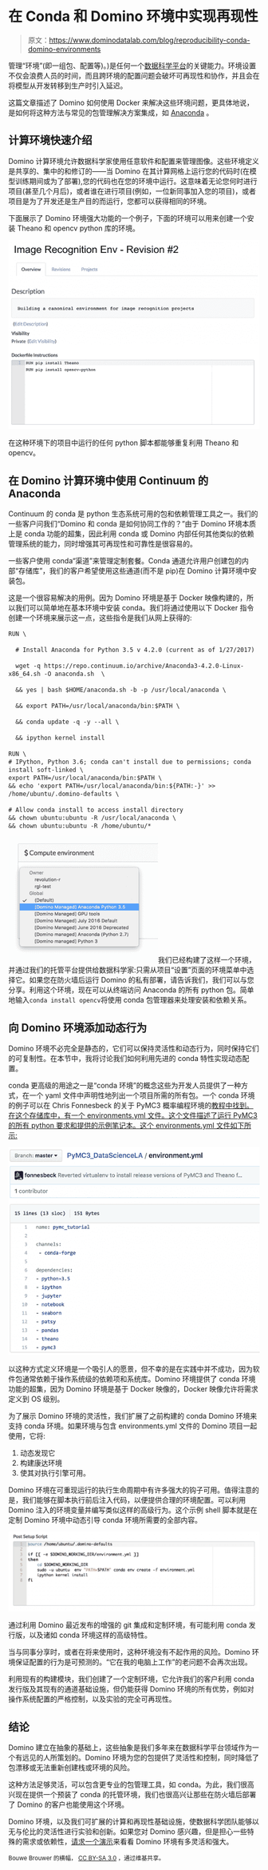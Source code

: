 # 在 Conda 和 Domino 环境中实现再现性

> 原文：<https://www.dominodatalab.com/blog/reproducibility-conda-domino-environments>

管理“环境”(即一组包、配置等)。)是任何一个[数据科学平台](https://www.dominodatalab.com/resources/field-guide/data-science-platforms/)的关键能力。环境设置不仅会浪费人员的时间，而且跨环境的配置问题会破坏可再现性和协作，并且会在将模型从开发转移到生产时引入延迟。

这篇文章描述了 Domino 如何使用 Docker 来解决这些环境问题，更具体地说，是如何将这种方法与常见的包管理解决方案集成，如 [Anaconda](https://www.dominodatalab.com/data-science-dictionary/anaconda) 。

## 计算环境快速介绍

Domino 计算环境允许数据科学家使用任意软件和配置来管理图像。这些环境定义是共享的、集中的和修订的——当 Domino 在其计算网格上运行您的代码时(在模型训练期间或为了部署),您的代码也在您的环境中运行。这意味着无论您何时进行项目(甚至几个月后)，或者谁在进行项目(例如，一位新同事加入您的项目)，或者项目是为了开发还是生产目的而运行，您都可以获得相同的环境。

下面展示了 Domino 环境强大功能的一个例子，下面的环境可以用来创建一个安装 Theano 和 opencv python 库的环境。

![Image Recognition Env - Revision](img/c2aebaa3dc073868de8111b4ad5fc9f5.png)

在这种环境下的项目中运行的任何 python 脚本都能够重复利用 Theano 和 opencv。

## 在 Domino 计算环境中使用 Continuum 的 Anaconda

Continuum 的 conda 是 python 生态系统可用的包和依赖管理工具之一。我们的一些客户问我们“Domino 和 conda 是如何协同工作的？”由于 Domino 环境本质上是 conda 功能的超集，因此利用 conda 或 Domino 内部任何其他类似的依赖管理系统的能力，同时增强其可再现性和可靠性是很容易的。

一些客户使用 conda“渠道”来管理定制套餐。Conda 通道允许用户创建包的内部“存储库”，我们的客户希望使用这些通道(而不是 pip)在 Domino 计算环境中安装包。

这是一个很容易解决的用例。因为 Domino 环境是基于 Docker 映像构建的，所以我们可以简单地在基本环境中安装 conda。我们将通过使用以下 Docker 指令创建一个环境来展示这一点，这些指令是我们从网上获得的:

```
RUN \

  # Install Anaconda for Python 3.5 v 4.2.0 (current as of 1/27/2017)

  wget -q https://repo.continuum.io/archive/Anaconda3-4.2.0-Linux-x86_64.sh -O anaconda.sh  \

  && yes | bash $HOME/anaconda.sh -b -p /usr/local/anaconda \

  && export PATH=/usr/local/anaconda/bin:$PATH \

  && conda update -q -y --all \

  && ipython kernel install

RUN \
# IPython, Python 3.6; conda can't install due to permissions; conda install soft-linked \
export PATH=/usr/local/anaconda/bin:$PATH \
&& echo 'export PATH=/usr/local/anaconda/bin:${PATH:-}' >> /home/ubuntu/.domino-defaults \

# Allow conda install to access install directory
&& chown ubuntu:ubuntu -R /usr/local/anaconda \
&& chown ubuntu:ubuntu -R /home/ubuntu/*
```

![Domino Data Lab running Anaconda](img/727c927615208ce9bfee2717279dfb81.png)我们已经构建了这样一个环境，并通过我们的托管平台提供给数据科学家:只需从项目“设置”页面的环境菜单中选择它。如果您在防火墙后运行 Domino 的私有部署，请告诉我们，我们可以与您分享。利用这个环境，现在可以从终端访问 Anaconda 的所有 python 包。简单地输入`conda install opencv`将使用 conda 包管理器来处理安装和依赖关系。

## 向 Domino 环境添加动态行为

Domino 环境不必完全是静态的，它们可以保持灵活性和动态行为，同时保持它们的可复制性。在本节中，我将讨论我们如何利用先进的 conda 特性实现动态配置。

conda 更高级的用途之一是“conda 环境”的概念这些为开发人员提供了一种方式，在一个 yaml 文件中声明性地列出一个项目所需的所有包。一个 conda 环境的例子可以在 Chris Fonnesbeck 的关于 PyMC3 概率编程环境的[教程中找到。在这个存储库中，有一个 environments.yml 文件。这个文件描述了运行 PyMC3 的所有 python 要求和提供的示例笔记本。这个 environments.yml 文件如下所示:](http://github.com/fonnesbeck/PyMC3_DataScienceLA)

![.yml file in GitHub](img/a43be0a8864020e0829ab2718d83c01c.png)

以这种方式定义环境是一个吸引人的愿景，但不幸的是在实践中并不成功，因为软件包通常依赖于操作系统级的依赖项和系统库。Domino 环境提供了 conda 环境功能的超集，因为 Domino 环境是基于 Docker 映像的，Docker 映像允许将需求定义到 OS 级别。

为了展示 Domino 环境的灵活性，我们扩展了之前构建的 conda Domino 环境来支持 conda 环境。如果环境与包含 environments.yml 文件的 Domino 项目一起使用，它将:

1.  动态发现它
2.  构建康达环境
3.  使其对执行引擎可用。

Domino 环境在可重现运行的执行生命周期中有许多强大的钩子可用。值得注意的是，我们能够在脚本执行前后注入代码，以便提供合理的环境配置。可以利用 Domino 注入的环境变量并编写类似这样的高级行为。这个示例 shell 脚本就是在定制 Domino 环境中动态引导 conda 环境所需要的全部内容。

![Post Setup Script](img/d3deaabc29c69d3f6286d0e210447b3d.png)

通过利用 Domino 最近发布的增强的 git 集成和定制环境，有可能利用 conda 发行版，以及诸如 conda 环境这样的高级特性。

当与同事分享时，或者在将来使用时，这种环境没有不起作用的风险。Domino 环境保证配置的行为是可预测的。“它在我的电脑上工作”的老问题不会再次出现。

利用现有的构建模块，我们创建了一个定制环境，它允许我们的客户利用 conda 发行版及其现有的通道基础设施，但仍能获得 Domino 环境的所有优势，例如对操作系统配置的严格控制，以及实验的完全可再现性。

## 结论

Domino 建立在抽象的基础上，这些抽象是我们多年来在数据科学平台领域作为一个有远见的人所策划的。Domino 环境为您的包提供了灵活性和控制，同时降低了包漂移或无法重新创建栈或环境的风险。

这种方法足够灵活，可以包含更专业的包管理工具，如 conda。为此，我们很高兴现在提供一个预装了 conda 的托管环境，我们也很高兴让那些在防火墙后部署了 Domino 的客户也能使用这个环境。

Domino 环境，以及我们可扩展的计算和再现性基础设施，使数据科学团队能够以无与伦比的灵活性进行实验和创新。如果您对 Domino 感兴趣，但是担心一些特殊的需求或依赖性，[请求一个演示](https://www.dominodatalab.com/demo?utm_source=blog&utm_campaign=&utm_medium=post&utm_content=)来看看 Domino 环境有多灵活和强大。

<small>Bouwe Brouwer 的横幅， [CC BY-SA 3.0](http://creativecommons.org/licenses/by-sa/3.0) ，通过维基共享。</small>